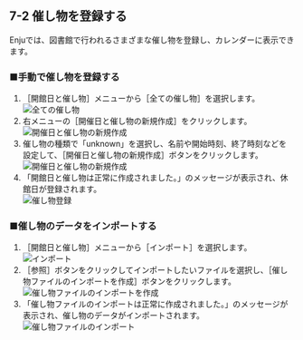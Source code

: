 7-2 催し物を登録する
--------------------

Enjuでは、図書館で行われるさまざまな催し物を登録し、カレンダーに表示できます。

### ■手動で催し物を登録する

1. ［開館日と催し物］メニューから［全ての催し物］を選択します。  
   ![全ての催し物](assets/images/image_operation_211.jpg)
2. 右メニューの［開催日と催し物の新規作成］をクリックします。  
   ![開催日と催し物の新規作成](assets/images/image_operation_213.jpg)
3. 催し物の種類で「unknown」を選択し、名前や開始時刻、終了時刻などを設定して、［開催日と催し物の新規作成］ボタンをクリックします。  
   ![開催日と催し物の新規作成](assets/images/image_operation_218.jpg)
4. 「開館日と催し物は正常に作成されました。」のメッセージが表示され、休館日が登録されます。  
   ![催し物登録](assets/images/image_operation_219.jpg)

### ■催し物のデータをインポートする

1. ［開館日と催し物］メニューから［インポート］を選択します。  
   ![インポート](assets/images/image_operation_220.jpg)
2. ［参照］ボタンをクリックしてインポートしたいファイルを選択し、［催し物ファイルのインポートを作成］ボタンをクリックします。  
   ![催し物ファイルのインポートを作成](assets/images/image_operation_222.jpg)
3. 「催し物ファイルのインポートは正常に作成されました。」のメッセージが表示され、催し物のデータがインポートされます。  
   ![催し物ファイルのインポート](assets/images/image_operation_223.jpg)

